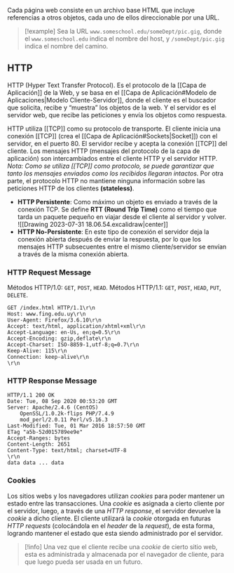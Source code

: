 Cada página web consiste en un archivo base HTML que incluye referencias a otros objetos, cada uno de ellos direccionable por una URL.

>[!example]
>Sea la URL `www.someschool.edu/someDept/pic.gig`, donde el `www.someschool.edu` indica el nombre del host, y `/someDept/pic.gig` indica el nombre del camino.

## HTTP
HTTP (Hyper Text Transfer Protocol). Es el protocolo de la [[Capa de Aplicación]] de la Web, y se basa en el [[Capa de Aplicación#Modelo de Aplicaciones|Modelo Cliente-Servidor]], donde el cliente es el buscador que solicita, recibe y “muestra” los objetos de la web. Y el servidor es el servidor web, que recibe las peticiones y envía los objetos como respuesta.

HTTP utiliza [[TCP]] como su protocolo de transporte. El cliente inicia una conexión [[TCP]] (crea el [[Capa de Aplicación#Sockets|Socket]]) con el servidor, en el puerto 80. El servidor recibe y acepta la conexión [[TCP]] del cliente. Los mensajes HTTP (mensajes del protocolo de la capa de aplicación) son intercambiados entre el cliente HTTP y el servidor HTTP. *Nota: Como se utiliza [[TCP]] como protocolo, se puede garantizar que tanto los mensajes enviados como los recibidos llegaran intactos.* Por otra parte, el protocolo HTTP no mantiene ninguna información sobre las peticiones HTTP de los clientes **(stateless)**.
- **HTTP Persistente**: Como máximo un objeto es enviado a través de la conexión TCP.
  Se define **RTT (Round Trip Time)** como el tiempo que tarda un paquete pequeño en viajar desde el cliente al servidor y volver.
  ![[Drawing 2023-07-31 18.06.54.excalidraw|center]]
- **HTTP No-Persistente**: En este tipo de conexión el servidor deja la conexión abierta después de enviar la respuesta, por lo que los mensajes HTTP subsecuentes entre el mismo cliente/servidor se envían a través de la misma conexión abierta.
### HTTP Request Message
Métodos HTTP/1.0: `GET`, `POST`, `HEAD`.
Métodos HTTP/1.1: `GET`, `POST`, `HEAD`, `PUT`, `DELETE`.

```
GET /index.html HTTP/1.1\r\n
Host: www.fing.edu.uy\r\n
User-Agent: Firefox/3.6.10\r\n
Accept: text/html, application/xhtml+xml\r\n
Accept-Language: en-Us, en;q=0.5\r\n
Accept-Encoding: gzip,deflate\r\n
Accept-Charset: ISO-8859-1,utf-8;q=0.7\r\n
Keep-Alive: 115\r\n
Connection: keep-alive\r\n
\r\n
```

### HTTP Response Message

```
HTTP/1.1 200 OK
Date: Tue, 08 Sep 2020 00:53:20 GMT
Server: Apache/2.4.6 (CentOS)
    OpenSSL/1.0.2k-flips PHP/7.4.9
    mod_perl/2.0.11 Perl/v5.16.3
Last-Modified: Tue, 01 Mar 2016 18:57:50 GMT
ETag "a5b-52d015789ee9e"
Accept-Ranges: bytes
Content-Length: 2651
Content-Type: text/html; charset=UTF-8
\r\n
data data ... data
```

### Cookies
Los sitios webs y los navegadores utilizan *cookies* para poder mantener un estado entre las transacciones. Una *cookie* es asignada a cierto cliente por el servidor, luego, a través de una *HTTP response*, el servidor devuelve la *cookie* a dicho cliente. El cliente utilizará la *cookie* otorgada en futuras *HTTP requests* (colocándola en el *header* de la *request*), de esta forma, logrando mantener el estado que esta siendo administrado por el servidor.

>[!info] 
>Una vez que el cliente recibe una *cookie* de cierto sitio web, esta es administrada y almacenada por el navegador de cliente, para que luego pueda ser usada en un futuro.